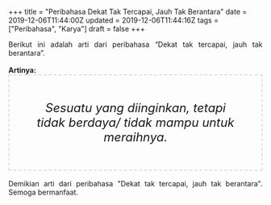 +++
title = "Peribahasa Dekat Tak Tercapai, Jauh Tak Berantara"
date = 2019-12-06T11:44:00Z
updated = 2019-12-06T11:44:16Z
tags = ["Peribahasa", "Karya"]
draft = false
+++

<div dir="ltr" style="text-align: left;" trbidi="on"><div style="text-align: justify;">Berikut ini adalah arti dari peribahasa “Dekat tak tercapai, jauh tak berantara”.</div><br /><div style="text-align: justify;"><b>Artinya:</b></div><div style="border: 2px dashed #ddd; font-size: 24px; height: auto; margin: 0 auto; padding: 50px; text-align: center; width: auto;"><i>Sesuatu yang diinginkan, tetapi tidak berdaya/ tidak mampu untuk meraihnya.</i></div><br /><div style="text-align: justify;">Demikian arti dari peribahasa "Dekat tak tercapai, jauh tak berantara". Semoga bermanfaat.</div></div>
